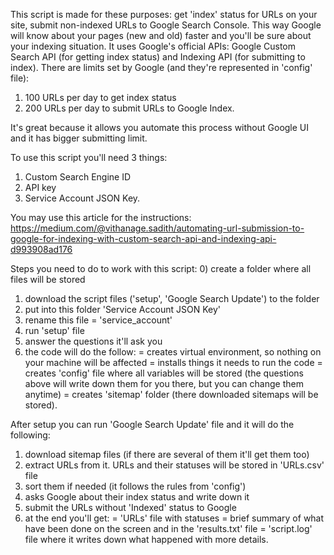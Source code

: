This script is made for these purposes: get 'index' status for URLs on your site, submit non-indexed URLs to Google Search Console. 
This way Google will know about your pages (new and old) faster and you'll be sure about your indexing situation.
It uses Google's official APIs: Google Custom Search API (for getting index status) and Indexing API (for submitting to index).
There are limits set by Google (and they're represented in 'config' file):
1) 100 URLs per day to get index status
2) 200 URLs per day to submit URLs to Google Index.

It's great because it allows you automate this process without Google UI and it has bigger submitting limit.

To use this script you'll need 3 things:
1) Custom Search Engine ID
2) API key
3) Service Account JSON Key.

You may use this article for the instructions: https://medium.com/@vithanage.sadith/automating-url-submission-to-google-for-indexing-with-custom-search-api-and-indexing-api-d993908ad176

Steps you need to do to work with this script:
0) create a folder where all files will be stored
1) download the script files ('setup', 'Google Search Update') to the folder
2) put into this folder 'Service Account JSON Key'
3) rename this file = 'service_account'
4) run 'setup' file
5) answer the questions it'll ask you
6) the code will do the follow:
  = creates virtual environment, so nothing on your machine will be affected
  = installs things it needs to run the code
  = creates 'config' file where all variables will be stored (the questions above will write down them for you there, but you can change them anytime)
  = creates 'sitemap' folder (there downloaded sitemaps will be stored).

After setup you can run 'Google Search Update' file and it will do the following:
1) download sitemap files (if there are several of them it'll get them too)
2) extract URLs from it. URLs and their statuses will be stored in 'URLs.csv' file
3) sort them if needed (it follows the rules from 'config')
4) asks Google about their index status and write down it 
5) submit the URLs without 'Indexed' status to Google
6) at the end you'll get:
   = 'URLs' file with statuses
   = brief summary of what have been done on the screen and in the 'results.txt' file
   = 'script.log' file where it writes down what happened with more details.
